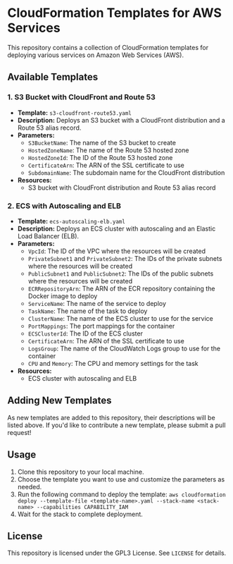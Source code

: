 **CloudFormation Templates for AWS Services**
=============================================

This repository contains a collection of CloudFormation templates for deploying various services on Amazon Web Services (AWS).

**Available Templates**
-----------------------

### 1. S3 Bucket with CloudFront and Route 53

* **Template:** `s3-cloudfront-route53.yaml`
* **Description:** Deploys an S3 bucket with a CloudFront distribution and a Route 53 alias record.
* **Parameters:**
	+ `S3BucketName`: The name of the S3 bucket to create
	+ `HostedZoneName`: The name of the Route 53 hosted zone
	+ `HostedZoneId`: The ID of the Route 53 hosted zone
	+ `CertificateArn`: The ARN of the SSL certificate to use
	+ `SubdomainName`: The subdomain name for the CloudFront distribution
* **Resources:**
	+ S3 bucket with CloudFront distribution and Route 53 alias record

### 2. ECS with Autoscaling and ELB

* **Template:** `ecs-autoscaling-elb.yaml`
* **Description:** Deploys an ECS cluster with autoscaling and an Elastic Load Balancer (ELB).
* **Parameters:**
	+ `VpcId`: The ID of the VPC where the resources will be created
	+ `PrivateSubnet1` and `PrivateSubnet2`: The IDs of the private subnets where the resources will be created
	+ `PublicSubnet1` and `PublicSubnet2`: The IDs of the public subnets where the resources will be created
	+ `ECRRepositoryArn`: The ARN of the ECR repository containing the Docker image to deploy
	+ `ServiceName`: The name of the service to deploy
	+ `TaskName`: The name of the task to deploy
	+ `ClusterName`: The name of the ECS cluster to use for the service
	+ `PortMappings`: The port mappings for the container
	+ `ECSClusterId`: The ID of the ECS cluster
	+ `CertificateArn`: The ARN of the SSL certificate to use
	+ `LogsGroup`: The name of the CloudWatch Logs group to use for the container
	+ `CPU` and `Memory`: The CPU and memory settings for the task
* **Resources:**
	+ ECS cluster with autoscaling and ELB
	
**Adding New Templates**
----------------------

As new templates are added to this repository, their descriptions will be listed above. If you'd like to contribute a new template, please submit a pull request!

**Usage**
---------

1. Clone this repository to your local machine.
2. Choose the template you want to use and customize the parameters as needed.
3. Run the following command to deploy the template: `aws cloudformation deploy --template-file <template-name>.yaml --stack-name <stack-name> --capabilities CAPABILITY_IAM`
4. Wait for the stack to complete deployment.

**License**
---------

This repository is licensed under the GPL3 License. See `LICENSE` for details.
